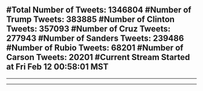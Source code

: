 #Total Number of Tweets: 1346804 
#Number of Trump Tweets: 383885
#Number of Clinton Tweets: 357093
#Number of Cruz Tweets: 277943
#Number of Sanders Tweets: 239486
#Number of Rubio Tweets: 68201
#Number of Carson Tweets: 20201
#Current Stream Started at Fri Feb 12 00:58:01 MST
---
---
---
